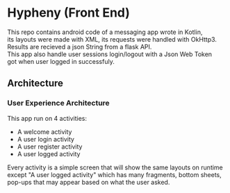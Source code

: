 # Hypheny (Front End)

This repo contains android code of a messaging app wrote in Kotlin,<br>
its layouts were made with XML, its requests were handled with OkHttp3.<br>
Results are recieved a json String from a flask API.<br>
This app also handle user sessions login/logout with a Json Web Token<br>
got when user logged in successfuly.

## Architecture

### User Experience Architecture
This app run on 4 activities:
- A welcome activity
- A user login activity
- A user register activity
- A user logged activity

Every activity is a simple screen that will show the same layouts on runtime<br>
except "A user logged activity" which has many fragments, bottom sheets,<br>
pop-ups that may appear based on what the user asked.
